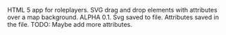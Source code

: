 HTML 5 app for roleplayers. SVG drag and drop elements with attributes over a map background. ALPHA 0.1. 
Svg saved to file.
Attributes saved in the file.
TODO: Maybe add more attributes.